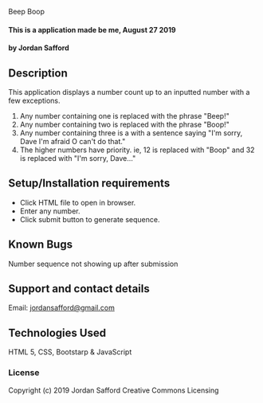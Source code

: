 Beep Boop

#### This is a application made be me, August 27 2019

#### by Jordan Safford

## Description

This application displays a number count up to an inputted number with a few exceptions.

1. Any number containing one is replaced with the phrase "Beep!"
2. Any number containing two is replaced with the phrase "Boop!"
3. Any number containing three is a with a sentence saying "I'm sorry, Dave I'm afraid O can't do that."
4. The higher numbers have priority. ie, 12 is replaced with "Boop" and 32 is replaced with "I'm sorry, Dave..."
## Setup/Installation requirements

* Click HTML file to open in browser.
* Enter any number.
* Click submit button to generate sequence.

## Known Bugs

Number sequence not showing up after submission

## Support and contact details

Email: jordansafford@gmail.com

## Technologies Used

HTML 5, CSS, Bootstarp & JavaScript

### License


Copyright (c) 2019 Jordan Safford Creative Commons Licensing
